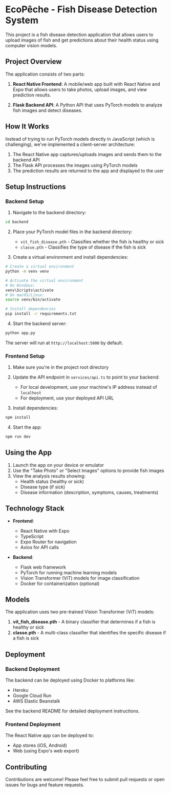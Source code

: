 # EcoPêche - Fish Disease Detection System

This project is a fish disease detection application that allows users to upload images of fish and get predictions about their health status using computer vision models.

## Project Overview

The application consists of two parts:

1. **React Native Frontend**: A mobile/web app built with React Native and Expo that allows users to take photos, upload images, and view prediction results.

2. **Flask Backend API**: A Python API that uses PyTorch models to analyze fish images and detect diseases.

## How It Works

Instead of trying to run PyTorch models directly in JavaScript (which is challenging), we've implemented a client-server architecture:

1. The React Native app captures/uploads images and sends them to the backend API
2. The Flask API processes the images using PyTorch models
3. The prediction results are returned to the app and displayed to the user

## Setup Instructions

### Backend Setup

1. Navigate to the backend directory:

```bash
cd backend
```

2. Place your PyTorch model files in the backend directory:
   - `vit_fish_disease.pth` - Classifies whether the fish is healthy or sick
   - `classe.pth` - Classifies the type of disease if the fish is sick

3. Create a virtual environment and install dependencies:

```bash
# Create a virtual environment
python -m venv venv

# Activate the virtual environment
# On Windows:
venv\Scripts\activate
# On macOS/Linux:
source venv/bin/activate

# Install dependencies
pip install -r requirements.txt
```

4. Start the backend server:

```bash
python app.py
```

The server will run at `http://localhost:5000` by default.

### Frontend Setup

1. Make sure you're in the project root directory

2. Update the API endpoint in `services/api.ts` to point to your backend:
   - For local development, use your machine's IP address instead of `localhost`
   - For deployment, use your deployed API URL

3. Install dependencies:

```bash
npm install
```

4. Start the app:

```bash
npm run dev
```

## Using the App

1. Launch the app on your device or emulator
2. Use the "Take Photo" or "Select Images" options to provide fish images
3. View the analysis results showing:
   - Health status (healthy or sick)
   - Disease type (if sick)
   - Disease information (description, symptoms, causes, treatments)

## Technology Stack

- **Frontend**:
  - React Native with Expo
  - TypeScript
  - Expo Router for navigation
  - Axios for API calls

- **Backend**:
  - Flask web framework
  - PyTorch for running machine learning models
  - Vision Transformer (ViT) models for image classification
  - Docker for containerization (optional)

## Models

The application uses two pre-trained Vision Transformer (ViT) models:

1. **vit_fish_disease.pth** - A binary classifier that determines if a fish is healthy or sick
2. **classe.pth** - A multi-class classifier that identifies the specific disease if a fish is sick

## Deployment

### Backend Deployment

The backend can be deployed using Docker to platforms like:
- Heroku
- Google Cloud Run
- AWS Elastic Beanstalk

See the backend README for detailed deployment instructions.

### Frontend Deployment

The React Native app can be deployed to:
- App stores (iOS, Android)
- Web (using Expo's web export)

## Contributing

Contributions are welcome! Please feel free to submit pull requests or open issues for bugs and feature requests. 